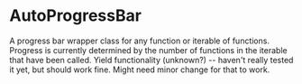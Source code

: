 # AutoProgressBar
A progress bar wrapper class for any function or iterable of functions.
Progress is currently determined by the number of functions in the iterable that have been called. 
Yield functionality (unknown?) -- haven't really tested it yet, but should work fine. Might need minor change for that to work.

